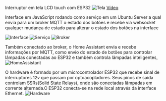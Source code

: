 Interruptor em tela LCD touch com ESP32
![Tela](fotoTela.jpeg)
[Vídeo](videoTela.mp4)

Interface em JavaScript rodando como serviço em um Ubuntu Server a qual envia para um broker MQTT o estado dos botões e recebe via websocket qualquer mudança de estado para alterar o estado dos botões na interface

![Interface](interface.png)
![Serviço](servico.png)
![Broker](broker.png)

Também conectado ao broker, o Home Assistant envia e recebe informações por MQTT, como envio do estado de botões para controlar lâmpadas conectadas ao ESP32 e também controla lâmpadas inteligentes,
![HomeAssistant](homeassistant.png)

O hardware é formado por um microcontrolador ESP32 que recebe sinal de interruptores 12v que passam por optoacopladores. Seus pinos de saida controlam SSRs(Solid State Relays), onde são conectadas lâmpadas em corrente alternada.O ESP32 conecta-se na rede local através da interface Ethernet.
![Hardware](hardware.jpeg)
